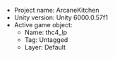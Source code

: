 <!-- UNITY CODE ASSIST INSTRUCTIONS START -->
- Project name: ArcaneKitchen
- Unity version: Unity 6000.0.57f1
- Active game object:
  - Name: thc4_lp
  - Tag: Untagged
  - Layer: Default
<!-- UNITY CODE ASSIST INSTRUCTIONS END -->